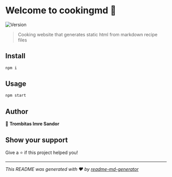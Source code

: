 # Welcome to cookingmd 👋
![Version](https://img.shields.io/badge/version-0.1-blue.svg?cacheSeconds=2592000)

> Cooking website that generates static html from markdown recipe files

## Install

```sh
npm i
```

## Usage

```sh
npm start
```

## Author

👤 **Trombitas Imre Sandor**


## Show your support

Give a ⭐️ if this project helped you!


***
_This README was generated with ❤️ by [readme-md-generator](https://github.com/kefranabg/readme-md-generator)_